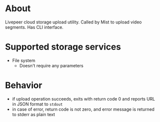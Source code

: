 # About
Livepeer cloud storage upload utility. Called by Mist to upload video segments. Has CLI interface.

# Supported storage services
* File system
    * Doesn't require any parameters

# Behavior
- if upload operation succeeds, exits with return code 0 and reports URL in JSON format to `stdout`
- in case of error, return code is not zero, and error message is returned to stderr as plain text